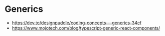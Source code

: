 # Generics
* https://dev.to/designpuddle/coding-concepts---generics-34cf
* https://www.mojotech.com/blog/typescript-generic-react-components/
